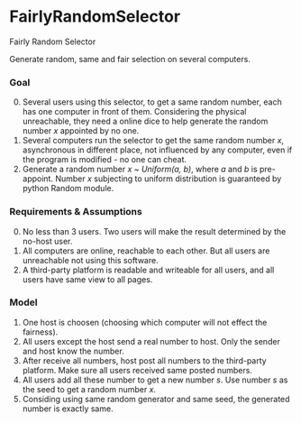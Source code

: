 # FairlyRandomSelector

Fairly Random Selector

Generate random, same and fair selection on several computers. 

### Goal

0. Several users using this selector, to get a same random number, each has one computer in front of them. 
Considering the physical unreachable, they need a online dice to help generate the random number *x* appointed by no one. 
0. Several computers run the selector to get the same random number *x*, asynchronous in different place, not influenced by any computer, even if the program is modified - no one can cheat. 
1. Generate a random number *x ~ Uniform(a, b)*, where *a* and *b* is pre-appoint. 
Number *x* subjecting to uniform distribution is guaranteed by python Random module. 

### Requirements & Assumptions

0. No less than 3 users. Two users will make the result determined by the no-host user. 
1. All computers are online, reachable to each other. But all users are unreachable not using this software. 
2. A third-party platform is readable and writeable for all users, and all users have same view to all pages. 

### Model

1. One host is choosen (choosing which computer will not effect the fairness). 
2. All users except the host send a real number to host. Only the sender and host know the number. 
3. After receive all numbers, host post all numbers to the third-party platform. Make sure all users received same posted numbers. 
3. All users add all these number to get a new number *s*. Use number *s* as the seed to get a random number *x*. 
4. Considing using same random generator and same seed, the generated number is exactly same. 
